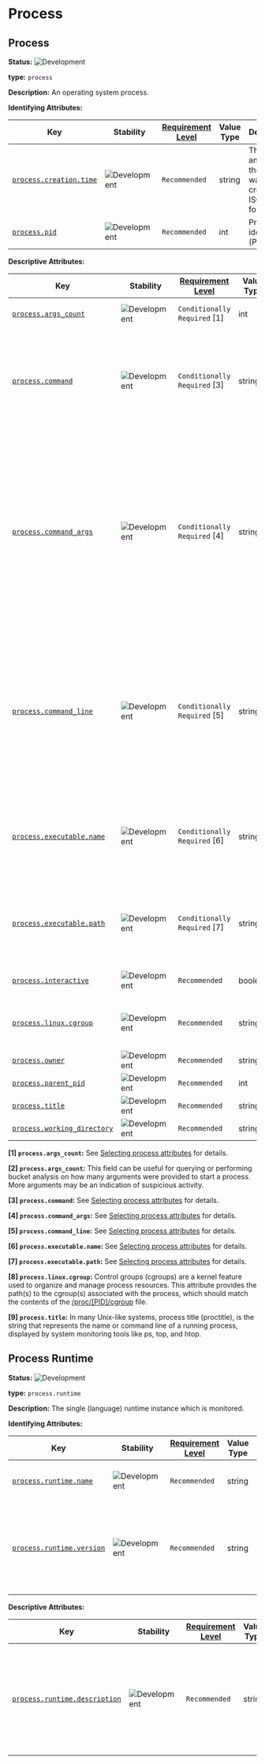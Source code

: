<!-- NOTE: THIS FILE IS AUTOGENERATED. DO NOT EDIT BY HAND. -->
<!-- see templates/registry/markdown/entity_namespace.md.j2 -->
<!-- markdownlint-capture -->
<!-- markdownlint-disable -->

# Process

## Process

**Status:** ![Development](https://img.shields.io/badge/-development-blue)

**type:** `process`

**Description:** An operating system process.

**Identifying Attributes:**

| Key | Stability | [Requirement Level](https://opentelemetry.io/docs/specs/semconv/general/attribute-requirement-level/) | Value Type | Description | Example Values |
|---|---|---|---|---|---|
| [`process.creation.time`](/docs/registry/attributes/process.md) | ![Development](https://img.shields.io/badge/-development-blue) | `Recommended` | string | The date and time the process was created, in ISO 8601 format. | `2023-11-21T09:25:34.853Z` |
| [`process.pid`](/docs/registry/attributes/process.md) | ![Development](https://img.shields.io/badge/-development-blue) | `Recommended` | int | Process identifier (PID). | `1234` |

**Descriptive Attributes:**

| Key | Stability | [Requirement Level](https://opentelemetry.io/docs/specs/semconv/general/attribute-requirement-level/) | Value Type | Description | Example Values |
|---|---|---|---|---|---|
| [`process.args_count`](/docs/registry/attributes/process.md) | ![Development](https://img.shields.io/badge/-development-blue) | `Conditionally Required` [1] | int | Length of the process.command_args array [2] | `4` |
| [`process.command`](/docs/registry/attributes/process.md) | ![Development](https://img.shields.io/badge/-development-blue) | `Conditionally Required` [3] | string | The command used to launch the process (i.e. the command name). On Linux based systems, can be set to the zeroth string in `proc/[pid]/cmdline`. On Windows, can be set to the first parameter extracted from `GetCommandLineW`. | `cmd/otelcol` |
| [`process.command_args`](/docs/registry/attributes/process.md) | ![Development](https://img.shields.io/badge/-development-blue) | `Conditionally Required` [4] | string[] | All the command arguments (including the command/executable itself) as received by the process. On Linux-based systems (and some other Unixoid systems supporting procfs), can be set according to the list of null-delimited strings extracted from `proc/[pid]/cmdline`. For libc-based executables, this would be the full argv vector passed to `main`. SHOULD NOT be collected by default unless there is sanitization that excludes sensitive data. | `["cmd/otecol", "--config=config.yaml"]` |
| [`process.command_line`](/docs/registry/attributes/process.md) | ![Development](https://img.shields.io/badge/-development-blue) | `Conditionally Required` [5] | string | The full command used to launch the process as a single string representing the full command. On Windows, can be set to the result of `GetCommandLineW`. Do not set this if you have to assemble it just for monitoring; use `process.command_args` instead. SHOULD NOT be collected by default unless there is sanitization that excludes sensitive data. | `C:\cmd\otecol --config="my directory\config.yaml"` |
| [`process.executable.name`](/docs/registry/attributes/process.md) | ![Development](https://img.shields.io/badge/-development-blue) | `Conditionally Required` [6] | string | The name of the process executable. On Linux based systems, this SHOULD be set to the base name of the target of `/proc/[pid]/exe`. On Windows, this SHOULD be set to the base name of `GetProcessImageFileNameW`. | `otelcol` |
| [`process.executable.path`](/docs/registry/attributes/process.md) | ![Development](https://img.shields.io/badge/-development-blue) | `Conditionally Required` [7] | string | The full path to the process executable. On Linux based systems, can be set to the target of `proc/[pid]/exe`. On Windows, can be set to the result of `GetProcessImageFileNameW`. | `/usr/bin/cmd/otelcol` |
| [`process.interactive`](/docs/registry/attributes/process.md) | ![Development](https://img.shields.io/badge/-development-blue) | `Recommended` | boolean | Whether the process is connected to an interactive shell. |  |
| [`process.linux.cgroup`](/docs/registry/attributes/process.md) | ![Development](https://img.shields.io/badge/-development-blue) | `Recommended` | string | The control group associated with the process. [8] | `1:name=systemd:/user.slice/user-1000.slice/session-3.scope`; `0::/user.slice/user-1000.slice/user@1000.service/tmux-spawn-0267755b-4639-4a27-90ed-f19f88e53748.scope` |
| [`process.owner`](/docs/registry/attributes/process.md) | ![Development](https://img.shields.io/badge/-development-blue) | `Recommended` | string | The username of the user that owns the process. | `root` |
| [`process.parent_pid`](/docs/registry/attributes/process.md) | ![Development](https://img.shields.io/badge/-development-blue) | `Recommended` | int | Parent Process identifier (PPID). | `111` |
| [`process.title`](/docs/registry/attributes/process.md) | ![Development](https://img.shields.io/badge/-development-blue) | `Recommended` | string | Process title (proctitle) [9] | `cat /etc/hostname`; `xfce4-session`; `bash` |
| [`process.working_directory`](/docs/registry/attributes/process.md) | ![Development](https://img.shields.io/badge/-development-blue) | `Recommended` | string | The working directory of the process. | `/root` |

**[1] `process.args_count`:** See [Selecting process attributes](/docs/resource/process.md#selecting-process-attributes) for details.

**[2] `process.args_count`:** This field can be useful for querying or performing bucket analysis on how many arguments were provided to start a process. More arguments may be an indication of suspicious activity.

**[3] `process.command`:** See [Selecting process attributes](/docs/resource/process.md#selecting-process-attributes) for details.

**[4] `process.command_args`:** See [Selecting process attributes](/docs/resource/process.md#selecting-process-attributes) for details.

**[5] `process.command_line`:** See [Selecting process attributes](/docs/resource/process.md#selecting-process-attributes) for details.

**[6] `process.executable.name`:** See [Selecting process attributes](/docs/resource/process.md#selecting-process-attributes) for details.

**[7] `process.executable.path`:** See [Selecting process attributes](/docs/resource/process.md#selecting-process-attributes) for details.

**[8] `process.linux.cgroup`:** Control groups (cgroups) are a kernel feature used to organize and manage process resources. This attribute provides the path(s) to the cgroup(s) associated with the process, which should match the contents of the [/proc/\[PID\]/cgroup](https://man7.org/linux/man-pages/man7/cgroups.7.html) file.

**[9] `process.title`:** In many Unix-like systems, process title (proctitle), is the string that represents the name or command line of a running process, displayed by system monitoring tools like ps, top, and htop.

## Process Runtime

**Status:** ![Development](https://img.shields.io/badge/-development-blue)

**type:** `process.runtime`

**Description:** The single (language) runtime instance which is monitored.

**Identifying Attributes:**

| Key | Stability | [Requirement Level](https://opentelemetry.io/docs/specs/semconv/general/attribute-requirement-level/) | Value Type | Description | Example Values |
|---|---|---|---|---|---|
| [`process.runtime.name`](/docs/registry/attributes/process.md) | ![Development](https://img.shields.io/badge/-development-blue) | `Recommended` | string | The name of the runtime of this process. | `OpenJDK Runtime Environment` |
| [`process.runtime.version`](/docs/registry/attributes/process.md) | ![Development](https://img.shields.io/badge/-development-blue) | `Recommended` | string | The version of the runtime of this process, as returned by the runtime without modification. | `14.0.2` |

**Descriptive Attributes:**

| Key | Stability | [Requirement Level](https://opentelemetry.io/docs/specs/semconv/general/attribute-requirement-level/) | Value Type | Description | Example Values |
|---|---|---|---|---|---|
| [`process.runtime.description`](/docs/registry/attributes/process.md) | ![Development](https://img.shields.io/badge/-development-blue) | `Recommended` | string | An additional description about the runtime of the process, for example a specific vendor customization of the runtime environment. | `Eclipse OpenJ9 Eclipse OpenJ9 VM openj9-0.21.0` |


<!-- markdownlint-restore -->
